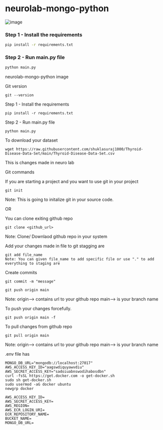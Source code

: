 # neurolab-mongo-python

![image](https://user-images.githubusercontent.com/57321948/196933065-4b16c235-f3b9-4391-9cfe-4affcec87c35.png)

### Step 1 - Install the requirements

```bash
pip install -r requirements.txt
```

### Step 2 - Run main.py file

```bash
python main.py
```
neurolab-mongo-python
image

Git version

```
git --version

```
Step 1 - Install the requirements
```
pip install -r requirements.txt

```

Step 2 - Run main.py file
```
python main.py

```
To download your dataset

```
wget https://raw.githubusercontent.com/shuklasuraj1000/Thyroid-Disease-Data-Set/main/Thyroid-Disease-Data-Set.csv

```
This is changes made in neuro lab

Git commands

If you are starting a project and you want to use git in your project
```
git init

```

Note: This is going to initalize git in your source code.

OR

You can clone exiting github repo

```
git clone <github_url>

```

Note: Clone/ Downlaod github repo in your system


Add your changes made in file to git stagging are
```
git add file_name
Note: You can given file_name to add specific file or use "." to add everything to staging are

```

Create commits
```
git commit -m "message"
```
```
git push origin main
```
Note: origin--> contains url to your github repo main--> is your branch name

To push your changes forcefully.
```
git push origin main -f

```

To pull changes from github repo
```
git pull origin main

```
Note: origin--> contains url to your github repo main--> is your branch name

.env file has
```
MONGO_DB_URL="mongodb://localhost:27017"
AWS_ACCESS_KEY_ID="aagswdiquyawvdiu"
AWS_SECRET_ACCESS_KEY="sadoiuabnswodihabosdbn"
curl -fsSL https://get.docker.com -o get-docker.sh
sudo sh get-docker.sh
sudo usermod -aG docker ubuntu
newgrp docker
```
```
AWS_ACCESS_KEY_ID=
AWS_SECRET_ACCESS_KEY=
AWS_REGION=
AWS_ECR_LOGIN_URI=
ECR_REPOSITORY_NAME=
BUCKET_NAME=
MONGO_DB_URL=

```

